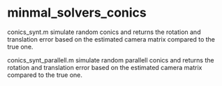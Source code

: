 # minmal_solvers_conics

conics_synt.m simulate random conics and returns the rotation and translation error based on
the estimated camera matrix compared to the true one.

conics_synt_parallell.m simulate random parallell conics and returns the rotation and translation error based on
the estimated camera matrix compared to the true one.
